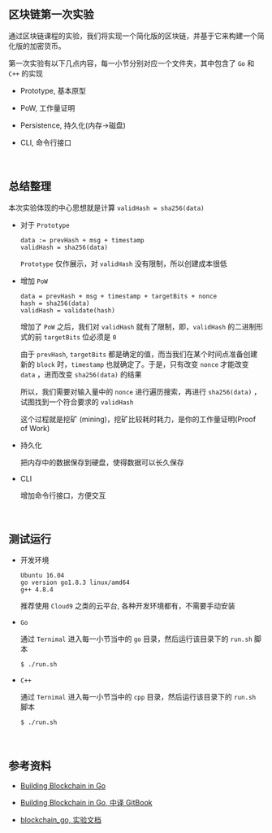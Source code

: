 ##	区块链第一次实验

通过区块链课程的实验，我们将实现一个简化版的区块链，并基于它来构建一个简化版的加密货币。

第一次实验有以下几点内容，每一小节分别对应一个文件夹，其中包含了 `Go` 和 `C++` 的实现

*	Prototype, 基本原型

*	PoW, 工作量证明

*	Persistence, 持久化(内存->磁盘)

*	CLI, 命令行接口

<br>

##	总结整理

本次实验体现的中心思想就是计算 `validHash = sha256(data)`

*	对于 `Prototype`

	```
	data := prevHash + msg + timestamp
	validHash = sha256(data)
	```

	`Prototype` 仅作展示，对 `validHash` 没有限制，所以创建成本很低

*	增加 `PoW`

	```
	data = prevHash + msg + timestamp + targetBits + nonce
	hash = sha256(data)
	validHash = validate(hash)
	```

	增加了 `PoW` 之后，我们对 `validHash` 就有了限制，即，`validHash` 的二进制形式的前 `targetBits` 位必须是 `0`

	由于 `prevHash`, `targetBits` 都是确定的值，而当我们在某个时间点准备创建新的 `block` 时，`timestamp` 也就确定了。于是，只有改变 `nonce` 才能改变 `data` ，进而改变 `sha256(data)` 的结果

	所以，我们需要对输入量中的 `nonce` 进行遍历搜索，再进行 `sha256(data)` ，试图找到一个符合要求的 `validHash`

	这个过程就是挖矿 (mining)，挖矿比较耗时耗力，是你的工作量证明(Proof of Work)

*	持久化

	把内存中的数据保存到硬盘，使得数据可以长久保存

*	CLI

	增加命令行接口，方便交互

<br>

##	测试运行

*	开发环境

	```
	Ubuntu 16.04
	go version go1.8.3 linux/amd64
	g++ 4.8.4
	```

	推荐使用 `Cloud9` 之类的云平台, 各种开发环境都有，不需要手动安装

*	`Go`

	通过 `Ternimal` 进入每一小节当中的 `go` 目录，然后运行该目录下的 `run.sh` 脚本

	```bash
	$ ./run.sh
	```

*	`C++`

	通过 `Ternimal` 进入每一小节当中的 `cpp` 目录，然后运行该目录下的 `run.sh` 脚本

	```bash
	$ ./run.sh
	```

<br>

##	参考资料

*	[Building Blockchain in Go](https://jeiwan.cc/)

*	[Building Blockchain in Go, 中译 GitBook](https://liuchengxu.gitbook.io/blockchain/)

*	[blockchain_go, 实验文档](https://github.com/jJayyyyyyy/USTC-2018-Smester-1/blob/master/Blockchain/test00/blockchain_go.pdf)

<br>
